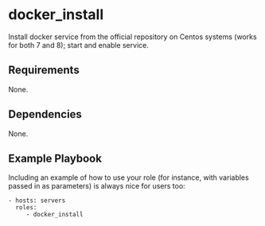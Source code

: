 # docker_install

Install docker service from the official repository on Centos systems (works for both 7 and 8); start and enable service.

Requirements
------------

None.

Dependencies
------------

None.

Example Playbook
----------------

Including an example of how to use your role (for instance, with variables passed in as parameters) is always nice for users too:

    - hosts: servers
      roles:
         - docker_install
